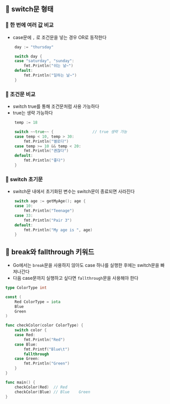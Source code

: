 ## 🎯 switch문 형태

### 📌 한 번에 여러 값 비교

- case문에 `,` 로 조건문을 넣는 경우 OR로 동작한다

```go
	day := "thursday"

	switch day {
	case "saturday", "sunday":
		fmt.Println("쉬는 날~")
	default:
		fmt.Println("일하는 날~")
	}
```

### 📌 조건문 비교

- switch true를 통해 조건문처럼 사용 가능하다
- true는 생략 가능하다

```go
	temp := 18

	switch ~~true~~ {                 // true 생략 가능
	case temp < 10, temp > 30:
		fmt.Println("별로다")
	case temp >= 10 && temp < 20:
		fmt.Println("괜찮다")
	default:
		fmt.Println("좋다")
	}
```

### 📌 switch 초기문

- switch문 내에서 초기화된 변수는 switch문이 종료되면 사라진다

```go
	switch age := getMyAge(); age {
	case 10:
		fmt.Println("Teenage")
	case 33:
		fmt.Println("Pair 3")
	default:
		fmt.Println("My age is ", age)
	}
```

## 🎯 break와 fallthrough 키워드

- Go에서는 `break`문을 사용하지 않아도 case 하나를 실행한 후에는 switch문을 빠져나간다
- 다음 case문까지 실행하고 싶다면 `fallthrough`문을 사용해야 한다

```go
type ColorType int

const (
	Red ColorType = iota
	Blue
	Green
)

func checkColor(color ColorType) {
	switch color {
	case Red:
		fmt.Println("Red")
	case Blue:
		fmt.Printf("Blue\t")
		fallthrough
	case Green:
		fmt.Println("Green")
	}
}

func main() {
	checkColor(Red)  // Red
	checkColor(Blue) // Blue	Green
}
```